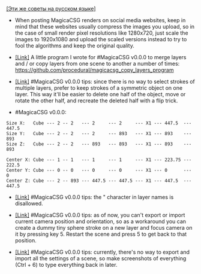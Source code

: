 [[Эти же советы на русском языке]](https://github.com/procedural/magicacsg_tips/blob/main/README.md)

* When posting MagicaCSG renders on social media websites, keep in mind that these websites usually compress the images you upload, so in the case of small render pixel resolutions like 1280x720, just scale the images to 1920x1080 and upload the scaled versions instead to try to fool the algorithms and keep the original quality.

* [[Link]](https://twitter.com/redgpus/status/1400424276415680517) A little program I wrote for #MagicaCSG v0.0.0 to merge layers and / or copy layers from one scene to another a number of times: https://github.com/procedural/magicacsg_copy_layers_program

* [[Link]](https://twitter.com/redgpus/status/1399359753487323138) #MagicaCSG v0.0.0 tips: since there is no way to select strokes of multiple layers, prefer to keep strokes of a symmetric object on one layer. This way it'll be easier to delete one half of the object, move or rotate the other half, and recreate the deleted half with a flip trick.

* #MagicaCSG v0.0.0:
```
Size X:   Cube --- 2 -- 2   --- 2     --- 2     --- X1 --- 447.5  --- 447.5
Size Y:   Cube --- 2 -- 2   --- 2     --- 893   --- X1 --- 893    --- 893
Size Z:   Cube --- 2 -- 2   --- 893   --- 893   --- X1 --- 893    --- 893

Center X: Cube --- 1 -- 1   --- 1     --- 1     --- X1 --- 223.75 --- 222.5
Center Y: Cube --- 0 -- 0   --- 0     --- 0     --- X1 --- 0      --- 0
Center Z: Cube --- 2 -- 893 --- 447.5 --- 447.5 --- X1 --- 447.5  --- 447.5
```

* [[Link]](https://twitter.com/redgpus/status/1398992183726837763) #MagicaCSG v0.0.0 tips: the " character in layer names is disallowed.

* [[Link]](https://twitter.com/redgpus/status/1397848141379026944) #MagicaCSG v0.0.0 tips: as of now, you can't export or import current camera position and orientation, so as a workaround you can create a dummy tiny sphere stroke on a new layer and focus camera on it by pressing key 5. Restart the scene and press 5 to get back to that position.

* [[Link]](https://twitter.com/redgpus/status/1397844271072436226) #MagicaCSG v0.0.0 tips: currently, there's no way to export and import all the settings of a scene, so make screenshots of everything (Ctrl + 6) to type everything back in later.
